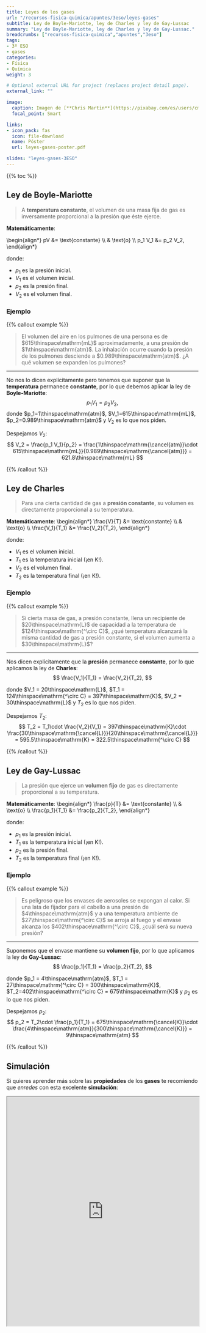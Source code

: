 ```yaml
---
title: Leyes de los gases
url: "/recursos-fisica-quimica/apuntes/3eso/leyes-gases"
subtitle: Ley de Boyle-Mariotte, ley de Charles y ley de Gay-Lussac
summary: "Ley de Boyle-Mariotte, ley de Charles y ley de Gay-Lussac."
breadcrumbs: ["recursos-fisica-quimica","apuntes","3eso"]
tags:
- 3º ESO
- gases
categories:
- Física
- Química
weight: 3

# Optional external URL for project (replaces project detail page).
external_link: ""

image:
  caption: Imagen de [**Chris Martin**](https://pixabay.com/es/users/cmart29-3708955/) en [Pixabay](https://pixabay.com/es/)
  focal_point: Smart

links:
- icon_pack: fas
  icon: file-download
  name: Póster
  url: leyes-gases-poster.pdf  

slides: "leyes-gases-3ESO"  
---
```


{{% toc %}}

## Ley de Boyle-Mariotte

> A **temperatura constante**, el volumen de una masa fija de gas es inversamente proporcional a la presión que éste ejerce.

**Matemáticamente**:

\begin{align*}
	pV &= \text{constante} \\\\
	& \text{o} \\\\
	p_1 V_1 &= p_2 V_2,
\end{align*}

donde:

- $p_1$ es la presión inicial.
- $V_1$ es el volumen inicial.
- $p_2$ es la presión final.
- $V_2$ es el volumen final.

### Ejemplo
{{% callout example %}}
<br>

> El volumen del aire en los pulmones de una persona es de $615\thinspace\mathrm{mL}$ aproximadamente, a una presión de $1\thinspace\mathrm{atm}$. La inhalación ocurre cuando la presión de los pulmones desciende a $0.989\thinspace\mathrm{atm}$. ¿A qué volumen se expanden los pulmones?

---

No nos lo dicen explícitamente pero tenemos que suponer que la **temperatura** permanece **constante**, por lo que debemos aplicar la ley de **Boyle-Mariotte**:		
$$
p_1 V_1 = p_2 V_2,
$$
donde $p_1=1\thinspace\mathrm{atm}$, $V_1=615\thinspace\mathrm{mL}$, $p_2=0.989\thinspace\mathrm{atm}$ y $V_2$ es lo que nos piden.

Despejamos $V_2$:
$$
V_2 = \frac{p_1 V_1}{p_2} = \frac{1\thinspace\mathrm{\cancel{atm}}\cdot 615\thinspace\mathrm{mL}}{0.989\thinspace\mathrm{\cancel{atm}}} = 621.8\thinspace\mathrm{mL}
$$

{{% /callout %}}

## Ley de Charles

> Para una cierta cantidad de gas a **presión constante**, su volumen es directamente proporcional a su temperatura.

**Matemáticamente**:
\begin{align*}
	\frac{V}{T} &= \text{constante} \\\\
	& \text{o} \\\\
	\frac{V_1}{T_1} &= \frac{V_2}{T_2},
\end{align*}

donde:		

- $V_1$ es el volumen inicial.
- $T_1$ es la temperatura inicial (¡en K!).
- $V_2$ es el volumen final.
- $T_2$ es la temperatura final (¡en K!).

### Ejemplo
{{% callout example %}}
<br>

> Si cierta masa de gas, a presión constante, llena un recipiente de $20\thinspace\mathrm{L}$ de capacidad a la temperatura de $124\thinspace\mathrm{^\circ C}$, ¿qué temperatura alcanzará la misma cantidad de gas a presión constante, si el volumen aumenta a $30\thinspace\mathrm{L}$?

---

Nos dicen explícitamente que la **presión** permanece **constante**, por lo que aplicamos la ley de **Charles**:		
$$
\frac{V_1}{T_1} = \frac{V_2}{T_2},
$$

donde $V_1 = 20\thinspace\mathrm{L}$, $T_1 = 124\thinspace\mathrm{^\circ C} = 397\thinspace\mathrm{K}$, $V_2 = 30\thinspace\mathrm{L}$ y $T_2$ es lo que nos piden.

Despejamos $T_2$:
$$
T_2 = T_1\cdot \frac{V_2}{V_1} = 397\thinspace\mathrm{K}\cdot \frac{30\thinspace\mathrm{\cancel{L}}}{20\thinspace\mathrm{\cancel{L}}} = 595.5\thinspace\mathrm{K} = 322.5\thinspace\mathrm{^\circ C}
$$

{{% /callout %}}

## Ley de Gay-Lussac

> La presión que ejerce un **volumen fijo** de gas es directamente proporcional a su temperatura.

**Matemáticamente**:
\begin{align*}
	\frac{p}{T} &= \text{constante} \\\\
	& \text{o} \\\\
	\frac{p_1}{T_1} &= \frac{p_2}{T_2},
\end{align*}

donde:		

- $p_1$ es la presión inicial.
- $T_1$ es la temperatura inicial (¡en K!).
- $p_2$ es la presión final.
- $T_2$ es la temperatura final (¡en K!).

### Ejemplo
{{% callout example %}}
<br>

> Es peligroso que los envases de aerosoles se expongan al calor. Si una lata de fijador para el cabello a una presión de $4\thinspace\mathrm{atm}$ y a una temperatura ambiente de $27\thinspace\mathrm{^\circ C}$ se arroja al fuego y el envase alcanza los $402\thinspace\mathrm{^\circ C}$, ¿cuál será su nueva presión?

---

Suponemos que el envase mantiene su **volumen fijo**, por lo que aplicamos la ley de **Gay-Lussac**:
$$
\frac{p_1}{T_1} = \frac{p_2}{T_2},
$$

donde $p_1 = 4\thinspace\mathrm{atm}$, $T_1 = 27\thinspace\mathrm{^\circ C} = 300\thinspace\mathrm{K}$, $T_2=402\thinspace\mathrm{^\circ C} = 675\thinspace\mathrm{K}$ y $p_2$ es lo que nos piden.

Despejamos $p_2$:
$$
p_2 = T_2\cdot \frac{p_1}{T_1} = 675\thinspace\mathrm{\cancel{K}}\cdot \frac{4\thinspace\mathrm{atm}}{300\thinspace\mathrm{\cancel{K}}} = 9\thinspace\mathrm{atm}
$$

{{% /callout %}}

## Simulación

Si quieres aprender más sobre las **propiedades** de los **gases** te recomiendo que *enredes* con esta excelente **simulación**:

<iframe src="https://phet.colorado.edu/sims/html/gases-intro/latest/gases-intro_es.html" width="100%" height="600" scrolling="no" allowfullscreen></iframe>
